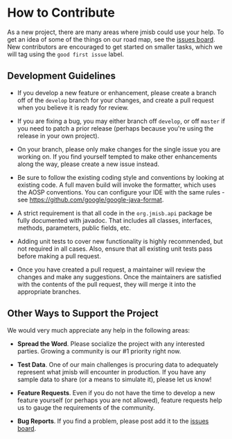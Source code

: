 # How to Contribute

As a new project, there are many areas where jmisb could use your help.
To get an idea of some of the things on our road map, see the
[issues board](https://github.com/WestRidgeSystems/jmisb/issues). New contributors
are encouraged to get started on smaller tasks, which we will tag using the
`good first issue` label.

## Development Guidelines

* If you develop a new feature or enhancement, please create a branch off of
the `develop` branch for your changes, and create a pull request when you
believe it is ready for review.

* If you are fixing a bug, you may either branch off `develop`, or
off `master` if you need to patch a prior release (perhaps because
you're using the release in your own project).

* On your branch, please only make changes for the single issue you are
working on. If you find yourself tempted to make other enhancements along the
way, please create a new issue instead.

* Be sure to follow the existing coding style and conventions by looking at
existing code. A full maven build will invoke the formatter, which uses the
AOSP conventions. You can configure your IDE with the same rules - see
<https://github.com/google/google-java-format>.

* A strict requirement is that all code in the `org.jmisb.api` package
be fully documented with javadoc. That includes all classes, interfaces,
methods, parameters, public fields, etc.

* Adding unit tests to cover new functionality is highly recommended, but not
required in all cases. Also, ensure that all existing unit tests pass before
making a pull request.

* Once you have created a pull request, a maintainer will review the changes and
make any suggestions. Once the maintainers are satisfied with the contents of the
pull request, they will merge it into the appropriate branches.

## Other Ways to Support the Project

We would very much appreciate any help in the following areas:

* **Spread the Word**. Please socialize the project with any interested parties.
Growing a community is our #1 priority right now.

* **Test Data**. One of our main challenges is procuring data to adequately
represent what jmisb will encounter in production. If you have any sample data
to share (or a means to simulate it), please let us know!

* **Feature Requests**. Even if you do not have the time to develop a new
feature yourself (or perhaps you are not allowed), feature requests help us to
gauge the requirements of the community.

* **Bug Reports**. If you find a problem, please post add it to the
[issues board](https://github.com/WestRidgeSystems/jmisb/issues).
